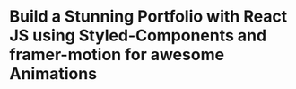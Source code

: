 # Build a Stunning Portfolio with React JS using Styled-Components and framer-motion for awesome Animations
